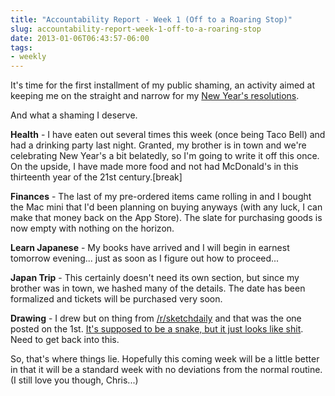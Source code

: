 ```yaml
---
title: "Accountability Report - Week 1 (Off to a Roaring Stop)"
slug: accountability-report-week-1-off-to-a-roaring-stop
date: 2013-01-06T06:43:57-06:00
tags:
- weekly
---
```

It's time for the first installment of my public shaming, an activity aimed at keeping me on the straight and narrow for my [New Year's resolutions](http://dxprog.com/entry/hindsight-is-2012/).

And what a shaming I deserve.

**Health** - I have eaten out several times this week (once being Taco Bell) and had a drinking party last night. Granted, my brother is in town and we're celebrating New Year's a bit belatedly, so I'm going to write it off this once. On the upside, I have made more food and not had McDonald's in this thirteenth year of the 21st century.[break]

**Finances** - The last of my pre-ordered items came rolling in and I bought the Mac mini that I'd been planning on buying anyways (with any luck, I can make that money back on the App Store). The slate for purchasing goods is now empty with nothing on the horizon.

**Learn Japanese** - My books have arrived and I will begin in earnest tomorrow evening... just as soon as I figure out how to proceed...

**Japan Trip** - This certainly doesn't need its own section, but since my brother was in town, we hashed many of the details. The date has been formalized and tickets will be purchased very soon.

**Drawing** - I drew but on thing from [/r/sketchdaily](http://www.reddit.com/r/sketchdaily) and that was the one posted on the 1st. [It's supposed to be a snake, but it just looks like shit](http://i.imgur.com/pCMJM.jpg). Need to get back into this.

So, that's where things lie. Hopefully this coming week will be a little better in that it will be a standard week with no deviations from the normal routine. (I still love you though, Chris...)

